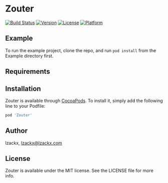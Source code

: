 # Zouter

[![Build Status](https://api.travis-ci.com/lzackx/Zouter.svg?branch=master)](https://github.com/lzackx/Zouter)
[![Version](https://img.shields.io/cocoapods/v/Zouter.svg?style=flat)](https://cocoapods.org/pods/Zouter)
[![License](https://img.shields.io/cocoapods/l/Zouter.svg?style=flat)](https://cocoapods.org/pods/Zouter)
[![Platform](https://img.shields.io/cocoapods/p/Zouter.svg?style=flat)](https://cocoapods.org/pods/Zouter)

## Example

To run the example project, clone the repo, and run `pod install` from the Example directory first.

## Requirements

## Installation

Zouter is available through [CocoaPods](https://cocoapods.org). To install
it, simply add the following line to your Podfile:

```ruby
pod 'Zouter'
```

## Author

lzackx, lzackx@lzackx.com

## License

Zouter is available under the MIT license. See the LICENSE file for more info.
